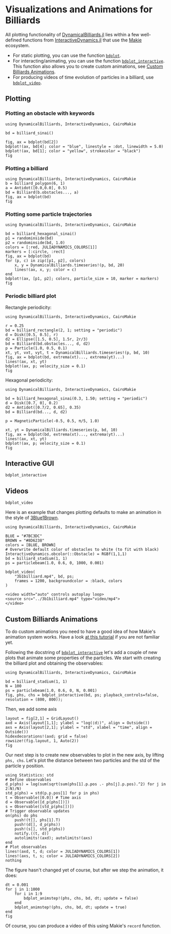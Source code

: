 # Visualizations and Animations for Billiards

All plotting functionality of [DynamicalBilliards.jl](https://juliadynamics.github.io/DynamicalBilliards.jl/dev/) lies within a few well-defined functions from [InteractiveDynamics.jl](https://juliadynamics.github.io/InteractiveDynamics.jl/dev/) that use the [Makie](https://makie.juliaplots.org/stable/) ecosystem.

- For static plotting, you can use the function [`bdplot`](@ref).
- For interacting/animating, you can use the function [`bdplot_interactive`](@ref).
  This function also allows you to create custom animations, see [Custom Billiards Animations](@ref).
- For producing videos of time evolution of particles in a billiard, use [`bdplot_video`](@ref).

## Plotting
### Plotting an obstacle with keywords
```@example BILLIARDS
using DynamicalBilliards, InteractiveDynamics, CairoMakie

bd = billiard_sinai()

fig, ax = bdplot(bd[2])
bdplot!(ax, bd[4]; color = "blue", linestyle = :dot, linewidth = 5.0)
bdplot!(ax, bd[1]; color = "yellow", strokecolor = "black")
fig
```
### Plotting a billiard
```@example BILLIARDS
using DynamicalBilliards, InteractiveDynamics, CairoMakie
b = billiard_polygon(6, 1)
a = Antidot([0.0,0.0], 0.5)
bd = Billiard(b.obstacles..., a)
fig, ax = bdplot(bd)
fig
```

### Plotting some particle trajectories
```@example BILLIARDS
using DynamicalBilliards, InteractiveDynamics, CairoMakie

bd = billiard_hexagonal_sinai()
p1 = randominside(bd)
p2 = randominside(bd, 1.0)
colors = [:red, JULIADYNAMICS_COLORS[1]]
markers = [:circle, :rect]
fig, ax = bdplot(bd)
for (p, c) in zip([p1, p2], colors)
    x, y = DynamicalBilliards.timeseries!(p, bd, 20)
    lines!(ax, x, y; color = c)
end
bdplot!(ax, [p1, p2]; colors, particle_size = 10, marker = markers)
fig
```

### Periodic billiard plot
Rectangle periodicity:
```@example BILLIARDS
using DynamicalBilliards, InteractiveDynamics, CairoMakie

r = 0.25
bd = billiard_rectangle(2, 1; setting = "periodic")
d = Disk([0.5, 0.5], r)
d2 = Ellipse([1.5, 0.5], 1.5r, 2r/3)
bd = Billiard(bd.obstacles..., d, d2)
p = Particle(1.0, 0.5, 0.1)
xt, yt, vxt, vyt, t = DynamicalBilliards.timeseries!(p, bd, 10)
fig, ax = bdplot(bd, extrema(xt)..., extrema(yt)...)
lines!(ax, xt, yt)
bdplot!(ax, p; velocity_size = 0.1)
fig
```

Hexagonal periodicity:
```@example BILLIARDS
using DynamicalBilliards, InteractiveDynamics, CairoMakie

bd = billiard_hexagonal_sinai(0.3, 1.50; setting = "periodic")
d = Disk([0.7, 0], 0.2)
d2 = Antidot([0.7/2, 0.65], 0.35)
bd = Billiard(bd..., d, d2)

p = MagneticParticle(-0.5, 0.5, π/5, 1.0)

xt, yt = DynamicalBilliards.timeseries(p, bd, 10)
fig, ax = bdplot(bd, extrema(xt)..., extrema(yt)...)
lines!(ax, xt, yt)
bdplot!(ax, p; velocity_size = 0.1)
fig
```


## Interactive GUI
```@dos
bdplot_interactive
```

## Videos
```@docs
bdplot_video
```
Here is an example that changes plotting defaults to make an animation in the style of [3Blue1Brown](https://www.3blue1brown.com/).

```@example BILLIARDS
using DynamicalBilliards, InteractiveDynamics, CairoMakie

BLUE = "#7BC3DC"
BROWN = "#8D6238"
colors = [BLUE, BROWN]
# Overwrite default color of obstacles to white (to fit with black)
InteractiveDynamics.obcolor(::Obstacle) = RGBf(1,1,1)
bd = billiard_stadium(1, 1)
ps = particlebeam(1.0, 0.6, 0, 1000, 0.001)

bdplot_video(
    "3b1billiard.mp4", bd, ps;
    frames = 1200, backgroundcolor = :black, colors
)
```
```@raw html
<video width="auto" controls autoplay loop>
<source src="../3b1billiard.mp4" type="video/mp4">
</video>
```

## Custom Billiards Animations
To do custom animations you need to have a good idea of how Makie's animation system works. Have a look [at this tutorial](https://www.youtube.com/watch?v=L-gyDvhjzGQ) if you are not familiar yet.

Following the docstring of [`bdplot_interactive`](@ref) let's add a couple of new plots that animate some properties of the particles.
We start with creating the billiard plot and obtaining the observables:
```@example BILLIARDS
using DynamicalBilliards, InteractiveDynamics, CairoMakie

bd = billiard_stadium(1, 1)
N = 100
ps = particlebeam(1.0, 0.6, 0, N, 0.001)
fig, phs, chs = bdplot_interactive(bd, ps; playback_controls=false, resolution = (800, 800));
```
Then, we add some axis
```@example BILLIARDS
layout = fig[2,1] = GridLayout()
axd = Axis(layout[1,1]; ylabel = "log(⟨d⟩)", align = Outside())
axs = Axis(layout[2,1]; ylabel = "std", xlabel = "time", align = Outside())
hidexdecorations!(axd; grid = false)
rowsize!(fig.layout, 1, Auto(2))
fig
```
Our next step is to create new observables to plot in the new axis, by lifting `phs, chs`. Let's plot the distance between two particles and the std of the particle y position.
```@example BILLIARDS
using Statistics: std
# Define observables
d_p(phs) = log(sum(sqrt(sum(phs[1].p.pos .- phs[j].p.pos).^2) for j in 2:N)/N)
std_p(phs) = std(p.p.pos[1] for p in phs)
t = Observable([0.0]) # Time axis
d = Observable([d_p(phs[])])
s = Observable([std_p(phs[])])
# Trigger observable updates
on(phs) do phs
    push!(t[], phs[1].T)
    push!(d[], d_p(phs))
    push!(s[], std_p(phs))
    notify.((t, d))
    autolimits!(axd); autolimits!(axs)
end
# Plot observables
lines!(axd, t, d; color = JULIADYNAMICS_COLORS[1])
lines!(axs, t, s; color = JULIADYNAMICS_COLORS[2])
nothing
```
The figure hasn't changed yet of course, but after we step the animation, it does:
```@example BILLIARDS
dt = 0.001
for j in 1:1000
    for i in 1:9
        bdplot_animstep!(phs, chs, bd, dt; update = false)
    end
    bdplot_animstep!(phs, chs, bd, dt; update = true)
end
fig
```
Of course, you can produce a video of this using Makie's `record` function.